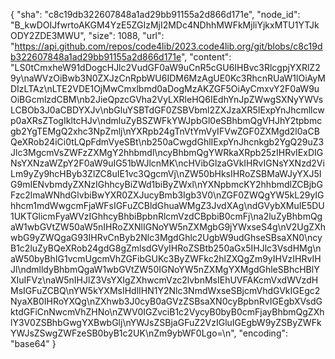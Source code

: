 {
  "sha": "c8c19db322607848a1ad29bb91155a2d866d171e",
  "node_id": "B_kwDOIJfwrtoAKGM4YzE5ZGIzMjI2MDc4NDhhMWFkMjliYjkxMTU1YTJkODY2ZDE3MWU",
  "size": 1088,
  "url": "https://api.github.com/repos/code4lib/2023.code4lib.org/git/blobs/c8c19db322607848a1ad29bb91155a2d866d171e",
  "content": "LS0tCmxheW91dDogcHJlc2VudGF0aW9uCnR5cGU6IHBvc3RlcgpjYXRlZ29y\naWVzOiBwb3N0ZXJzCnRpbWU6IDM6MzAgUE0Kc3RhcnRUaW1lOiAyMDIzLTAz\nLTE2VDE1OjMwCmxlbmd0aDogMzAKZGF5OiAyCmxvY2F0aW9uOiBGcmlzdCBM\nb2JieQpzcGVha2VyLXRleHQ6IEdhYnJpZWwgSXNyYWVsLCBOb3J0aCBDYXJv\nbGluYSBTdGF0ZSBVbml2ZXJzaXR5IExpYnJhcmllcwp0aXRsZTogIkltcHJv\ndmluZyBSZWFkYWJpbGl0eSBhbmQgVHJhY2tpbmcgb2YgTEMgQ2xhc3NpZmlj\nYXRpb24gTnVtYmVyIFVwZGF0ZXMgd2l0aCBQeXRob24iCi0tLQpFdmVyeSBt\nb250aCwgdGhlIExpYnJhcnkgb2YgQ29uZ3Jlc3MgcmVsZWFzZXMgY2hhbmdl\ncyBhbmQgYWRkaXRpb25zIHRvIExDIGNsYXNzaWZpY2F0aW9uIG51bWJlcnMK\ncHVibGlzaGVkIHRvIGNsYXNzd2ViLm9yZy9hcHByb3ZlZC8uIE1vc3QgcmVj\nZW50bHksIHRoZSBMaWJyYXJ5IG9mIENvbmdyZXNzIGhhcyBiZWd1biByZWxl\nYXNpbmcKY2hhbmdlZCBjbGFzc2lmaWNhdGlvbiBwYXR0ZXJucyBmb3Igb3V0\nZGF0ZWQgYW5kL29yIGhhcm1mdWwgcmFjaWFsIGFuZCBldGhuaWMgZ3JvdXAg\ndGVybXMuIE5DU1UKTGlicmFyaWVzIGhhcyBhbiBpbnRlcmVzdCBpbiB0cmFj\na2luZyBhbmQgaW1wbGVtZW50aW5nIHRoZXNlIGNoYW5nZXMgbG9jYWxseS4g\nV2UgZXhwbG9yZWQgaG93IHRvCnByb2Nlc3MgdGhlc2UgbW9udGhseSBsaXN0\ncyB1c2luZyBQeXRob24gdG8gZmlsdGVyIHRoZSBtb250aGx5IHJlc3VsdHMg\naW50byBhIG1vcmUgcmVhZGFibGUKc3ByZWFkc2hlZXQgZm9yIHVzIHRvIHJl\ndmlldyBhbmQgaW1wbGVtZW50IGNoYW5nZXMgYXMgdGhleSBhcHBlYXIuIFVz\naW5nIHJlZ3VsYXIgZXhwcmVzc2lvbnMsIEhUVFAKcmVxdWVzdHMsIGFuZCBQ\nYW5kYXMsIHdlIHN1Y2Nlc3NmdWxseSBjcmVhdGVkIGEgc2NyaXB0IHRoYXQg\nZXhwb3J0cyB0aGVzZSBsaXN0cyBpbnRvIGEgbXVsdGktdGFiCnNwcmVhZHNo\nZWV0IGZvciB1c2VycyB0byB0cmFjayBhbmQgZXhlY3V0ZSBhbGwgYXBwbGlj\nYWJsZSBjaGFuZ2VzIGluIGEgbW9yZSByZWFkYWJsZSwgZWFzeSB0byB1c2UK\nZm9ybWF0Lgo=\n",
  "encoding": "base64"
}
